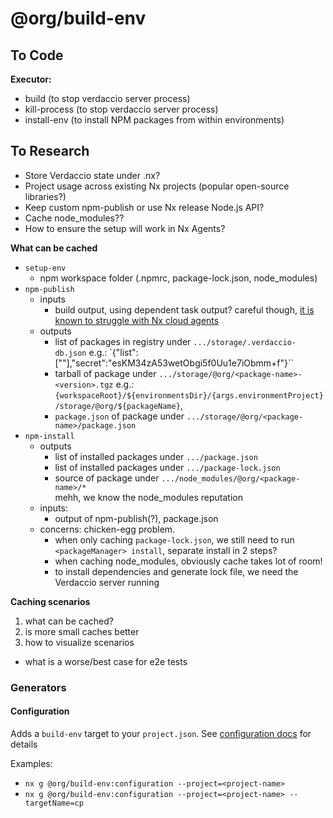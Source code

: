 # @org/build-env

## To Code

**Executor:**

- build (to stop verdaccio server process)
- kill-process (to stop verdaccio server process)
- install-env (to install NPM packages from within environments)

## To Research

- Store Verdaccio state under .nx?
- Project usage across existing Nx projects (popular open-source libraries?)
- Keep custom npm-publish or use Nx release Node.js API?
- Cache node_modules??
- How to ensure the setup will work in Nx Agents?

**What can be cached**

- `setup-env`
  - npm workspace folder (.npmrc, package-lock.json, node_modules)
- `npm-publish`
  - inputs
    - build output, using dependent task output? careful though, [it is known to struggle with Nx cloud agents](https://github.com/nrwl/nx/issues/22745)
  - outputs
    - list of packages in registry under `.../storage/.verdaccio-db.json` e.g.: `{"list":["<package-name>"],"secret":"esKM34zA53wetObgi5f0Uu1e7iObmm+f"}``
    - tarball of package under `.../storage/@org/<package-name>-<version>.tgz`
      e.g.: `{workspaceRoot}/${environmentsDir}/{args.environmentProject}/storage/@org/${packageName}`,
    - `package.json` of package under `.../storage/@org/<package-name>/package.json`
- `npm-install`
  - outputs
    - list of installed packages under `.../package.json`
    - list of installed packages under `.../package-lock.json`
    - source of package under `.../node_modules/@org/<package-name>/*`  
      mehh, we know the node_modules reputation
  - inputs:
    - output of npm-publish(?), package.json
  - concerns: chicken-egg problem.
    - when only caching `package-lock.json`, we still need to run `<packageManager> install`, separate install in 2 steps?
    - when caching node_modules, obviously cache takes lot of room!
    - to install dependencies and generate lock file, we need the Verdaccio server running

**Caching scenarios**

1. what can be cached?
2. is more small caches better
3. how to visualize scenarios

- what is a worse/best case for e2e tests

### Generators

#### Configuration

Adds a `build-env` target to your `project.json`.
See [configuration docs](./src/generators/configuration/README.md) for details

Examples:

- `nx g @org/build-env:configuration --project=<project-name>`
- `nx g @org/build-env:configuration --project=<project-name> --targetName=cp`
